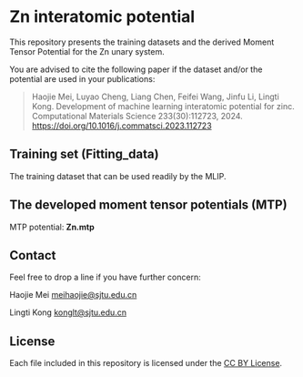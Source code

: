 # Zn interatomic potential 
This repository presents the training datasets and the derived Moment Tensor Potential for the Zn unary system.

You are advised to cite the following paper if the dataset and/or the potential are used in your publications:

> Haojie Mei, Luyao Cheng, Liang Chen, Feifei Wang, Jinfu Li, Lingti Kong. Development of machine learning interatomic potential for zinc. Computational Materials Science 233(30):112723, 2024. https://doi.org/10.1016/j.commatsci.2023.112723

## Training set (Fitting\_data)
The training dataset that can be used readily by the MLIP.

## The developed moment tensor potentials (MTP)
MTP potential: **Zn.mtp**  

## Contact
Feel free to drop a line if you have further concern:

Haojie Mei meihaojie@sjtu.edu.cn

Lingti Kong konglt@sjtu.edu.cn

## License
Each file included in this repository is licensed under the [CC BY License](https://github.com/meihaojie/Zn_system/blob/main/LICENSE).

